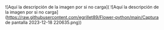 <span>![</span><span>Aquí la descripción de la imagen por si no carga</span><span>]</span><span>(</span><span> <span>![</span><span>Aquí la descripción de la imagen por si no carga</span><span>]</span><span>(</span><span>https://raw.githubusercontent.com/egrillet89/Flower-python/main/Captura de pantalla 2023-12-18 220635.png</span><span>)</span></span><span>)</span>
